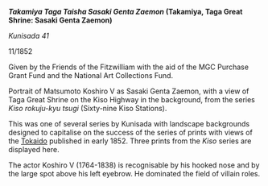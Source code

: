 **_Takamiya Taga Taisha Sasaki Genta Zaemon_ (Takamiya, Taga Great Shrine: Sasaki Genta Zaemon)**

_Kunisada 41_

11/1852

Given by the Friends of the Fitzwilliam with the aid of the MGC Purchase Grant Fund and the National Art Collections Fund.

Portrait of Matsumoto Koshiro V as Sasaki Genta Zaemon, with a view of Taga Great Shrine on the Kiso Highway in the background, from the series _Kiso rokuju-kyu tsugi_ (Sixty-nine Kiso Stations).

This was one of several series by Kunisada with landscape backgrounds designed to capitalise on the success of the series of prints with views of the [Tokaido](/exhibition/group-1) published in early 1852. Three prints from the _Kiso_ series are displayed here.

The actor Koshiro V (1764-1838) is recognisable by his hooked nose and by the large spot above his left eyebrow. He dominated the field of villain roles.

